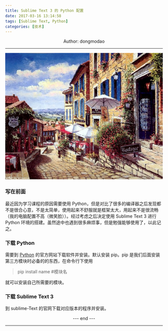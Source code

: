 ```yaml
---
title: Sublime Text 3 的 Python 配置
date: 2017-03-16 13:14:58
tags: [Sublime Text, Python]
categories: [技术]
---
```

<center>
Author: dongmodao
</center>

---
![](sublime-Text-3的Python配置/理想小镇.jpg)


### 写在前面
最近因为学习课程的原因需要使用 Python，但是对比了很多的编译器之后发现都不是很合心意，不是太简单，使用起来不舒服就是框架太大，用起来不是很流畅（我的电脑配置不高（微笑脸））。经过考虑之后决定使用 Sublime Text 3 进行 Python 环境的搭建。虽然途中也遇到很多麻烦事，但是勉强能够使用了，以此记之。
<!--more-->
### 下载 Python
需要到 [Python] 的官方网站下载软件并安装。默认安装 pip。pip 是我们后面安装第三方模块时必备的的东西，在命令行下使用
> pip install name  #模块名

就可以安装自己所需要的模块。

### 下载 Sublime Text 3
到 sublime-Text 的官网下载对应版本的程序并安装。

<center> --- end --- </center>

---

[python]:(https://www.python.org/)
